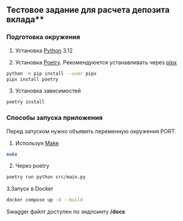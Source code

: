 ## Тестовое задание для расчета депозита вклада**

### Подготовка окружения

1. Установка [Python](https://www.python.org/downloads/) 3.12

2. Установка [Poetry](https://python-poetry.org/). Рекомендуюется устанавливать через [pipx](https://pipx.pypa.io/stable/installation/)

```bash
python -m pip install --user pipx
pipx install poetry
```

3. Установка зависимостей

```bash
poetry install
```

### Способы запуска приложения

Перед запуском нужно объявить переменную окружения PORT.

1. Используя [Make](https://www.gnu.org/software/make/)

```bash
make
```

2. Через poetry
 
```bash
poetry run python src/main.py
```

3.Запуск в Docker

```bash
docker compose up -d --build
```

Swagger файлт доступен по эндпоинту **/docs**
